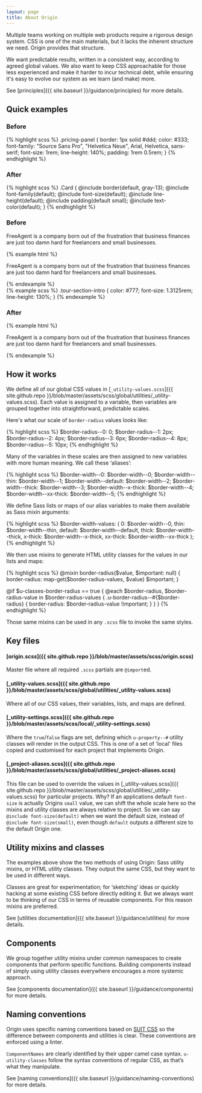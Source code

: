 ```yaml
---
layout: page
title: About Origin
---
```

Multiple teams working on multiple web products require a rigorous design system. CSS is one of the main materials, but it lacks the inherent structure we need. Origin provides that structure.

We want predictable results, written in a consistent way, according to agreed global values. We also want to keep CSS approachable for those less experienced and make it harder to incur technical debt, while ensuring it's easy to evolve our system as we learn (and make) more.

See [principles]({{ site.baseurl }}/guidance/principles) for more details.


## Quick examples

### Before
<div class="DocsExample ">
{% highlight scss %}
.pricing-panel {
  border: 1px solid #ddd;
  color: #333;
  font-family: "Source Sans Pro", "Helvetica Neue", Arial, Helvetica, sans-serif;
  font-size: 1rem;
  line-height: 140%;
  padding: 1rem 0.5rem;
}
{% endhighlight %}
</div>

### After
<div class="DocsExample ">
{% highlight scss %}
.Card {
  @include border(default, gray-13);
  @include font-family(default);
  @include font-size(default);
  @include line-height(default);
  @include padding(default small);
  @include text-color(default);
}
{% endhighlight %}
</div>


### Before
<div class="DocsExample  DocsExample--grouped DocsExample--renderHidden">
  <div class="DocsExample-preview">
    <p class="AboutExample AboutExample--1">
      FreeAgent is a company born out of the frustration that business finances are just too damn hard for freelancers and small businesses.
    </p>
  </div>
{% example html %}
<p class="tour-section-intro">
  FreeAgent is a company born out of the frustration that business finances are just too damn hard for freelancers and small businesses.
</p>
{% endexample %}
</div>

<div class="DocsExample  DocsExample--renderHidden">
{% example scss %}
.tour-section-intro {
  color: #777;
  font-size: 1.3125rem;
  line-height: 130%;
}
{% endexample %}
</div>

### After
{% example html %}
<p class="u-font-size--x-large u-line-height--tight u-text-color--gray-7">
  FreeAgent is a company born out of the frustration that business finances are just too damn hard for freelancers and small businesses.
</p>
{% endexample %}



## How it works

We define all of our global CSS values in [`_utility-values.scss`]({{ site.github.repo }}/blob/master/assets/scss/global/utilities/_utility-values.scss). Each value is assigned to a variable, then variables are grouped together into straightforward, predictable scales.

Here's what our scale of `border-radius` values looks like:

<div class="DocsExample ">
{% highlight scss %}
$border-radius--0: 0;
$border-radius--1: 2px;
$border-radius--2: 4px;
$border-radius--3: 6px;
$border-radius--4: 8px;
$border-radius--5: 10px;
{% endhighlight %}
</div>


Many of the variables in these scales are then assigned to new variables with more human meaning. We call these ‘aliases’:

<div class="DocsExample ">
{% highlight scss %}
$border-width--0:        $border-width--0;
$border-width--thin:     $border-width--1;
$border-width--default:  $border-width--2;
$border-width--thick:    $border-width--3;
$border-width--x-thick:  $border-width--4;
$border-width--xx-thick: $border-width--5;
{% endhighlight %}
</div>


We define Sass lists or maps of our alias variables to make them available as Sass mixin arguments:

<div class="DocsExample ">
{% highlight scss %}
$border-width-values: (
  0:        $border-width--0,
  thin:     $border-width--thin,
  default:  $border-width--default,
  thick:    $border-width--thick,
  x-thick:  $border-width--x-thick,
  xx-thick: $border-width--xx-thick
);
{% endhighlight %}
</div>


We then use mixins to generate HTML utility classes for the values in our lists and maps:

<div class="DocsExample ">
{% highlight scss %}
@mixin border-radius($value, $important: null) {
  border-radius: map-get($border-radius-values, $value) $important;
}

@if $u-classes-border-radius == true {
  @each $border-radius, $border-radius-value in $border-radius-values {
    .u-border-radius--#{$border-radius} {
      border-radius: $border-radius-value !important;
    }
  }
}
{% endhighlight %}
</div>


Those same mixins can be used in any `.scss` file to invoke the same styles.


## Key files

#### [origin.scss]({{ site.github.repo }}/blob/master/assets/scss/origin.scss)  
Master file where all required `.scss` partials are `@import`ed.

#### [_utility-values.scss]({{ site.github.repo }}/blob/master/assets/scss/global/utilities/_utility-values.scss)  
Where all of our CSS values, their variables, lists, and maps are defined.

#### [_utility-settings.scss]({{ site.github.repo }}/blob/master/assets/scss/local/_utility-settings.scss)  
Where the `true`/`false` flags are set, defining which `u-property--#` utility classes will render in the output CSS. This is one of a set of 'local' files copied and customised for each project that implements Origin.

#### [_project-aliases.scss]({{ site.github.repo }}/blob/master/assets/scss/global/utilities/_project-aliases.scss)  
This file can be used to override the values in [_utility-values.scss]({{ site.github.repo }}/blob/master/assets/scss/global/utilities/_utility-values.scss) for particular projects. Why? If an applications default `font-size` is actually Origins `small` value, we can shift the whole scale here so the mixins and utility classes are always relative to project. So we can say `@include font-size(default)` when we want the default size, instead of `@include font-size(small)`, even though `default` outputs a different size to the default Origin one.


## Utility mixins and classes

The examples above show the two methods of using Origin: Sass utility mixins, or HTML utility classes. They output the same CSS, but they want to be used in different ways.

Classes are great for experimentation; for ‘sketching’ ideas or quickly hacking at some existing CSS before directly editing it. But we always want to be thinking of our CSS in terms of reusable components. For this reason mixins are preferred.

See [utilities documentation]({{ site.baseurl }}/guidance/utilities) for more details.


## Components

We group together utility mixins under common namespaces to create components that perform specific functions. Building components instead of simply using utility classes everywhere encourages a more systemic approach.

See [components documentation]({{ site.baseurl }}/guidance/components) for more details.


## Naming conventions

Origin uses specific naming conventions based on [SUIT CSS](https://suitcss.github.io/) so the difference between components and utilities is clear. These conventions are enforced using a linter.

`ComponentNames` are clearly identified by their upper camel case syntax. `u-utility-classes` follow the syntax conventions of regular CSS, as that’s what they manipulate.

See [naming conventions]({{ site.baseurl }}/guidance/naming-conventions) for more details.
